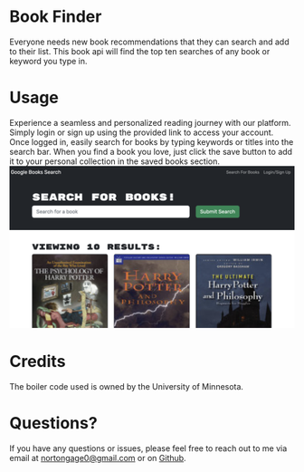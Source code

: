 # Book Finder 

Everyone needs new book recommendations that they can search and add to their list. This book api will find the top ten searches of any book or keyword you type in. 

# Usage 
Experience a seamless and personalized reading journey with our platform. Simply login or sign up using the provided link to access your account. Once logged in, easily search for books by typing keywords or titles into the search bar. When you find a book you love, just click the save button to add it to your personal collection in the saved books section.
![App homepage](assets/Screen%20Shot%202023-05-12%20at%2010.28.53%20PM.png)

# Credits 
The boiler code used is owned by the University of Minnesota. 
# Questions? 
If you have any questions or issues, please feel free to reach out to me via email at nortongage0@gmail.com or on [Github](https://github.com/Gatewayss?tab=repositories).